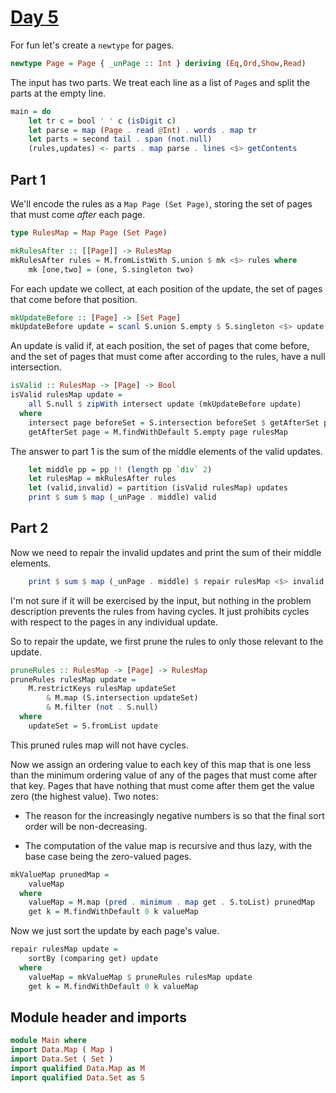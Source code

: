# [Day 5](https://adventofcode.com/2024/day/5)

For fun let's create a `newtype` for pages.

```haskell top:2
newtype Page = Page { _unPage :: Int } deriving (Eq,Ord,Show,Read)
```

The input has two parts. We treat each line as a list of `Page`s
and split the parts at the empty line.

```haskell top:3
main = do
    let tr c = bool ' ' c (isDigit c)
    let parse = map (Page . read @Int) . words . map tr
    let parts = second tail . span (not.null)
    (rules,updates) <- parts . map parse . lines <$> getContents
```

## Part 1

We'll encode the rules as a `Map Page (Set Page)`, storing the set of pages
that must come *after* each page.

```haskell top:1
type RulesMap = Map Page (Set Page)
```

```haskell
mkRulesAfter :: [[Page]] -> RulesMap
mkRulesAfter rules = M.fromListWith S.union $ mk <$> rules where
    mk [one,two] = (one, S.singleton two)
```

For each update we collect, at each position of the update, the set of pages
that come before that position.

```haskell
mkUpdateBefore :: [Page] -> [Set Page]
mkUpdateBefore update = scanl S.union S.empty $ S.singleton <$> update
```

An update is valid if, at each position, the set of pages that come before, and
the set of pages that must come after according to the rules, have a null
intersection.

```haskell
isValid :: RulesMap -> [Page] -> Bool
isValid rulesMap update =
    all S.null $ zipWith intersect update (mkUpdateBefore update)
  where
    intersect page beforeSet = S.intersection beforeSet $ getAfterSet page
    getAfterSet page = M.findWithDefault S.empty page rulesMap
```

The answer to part 1 is the sum of the middle elements of the valid updates.

```haskell top:3
    let middle pp = pp !! (length pp `div` 2)
    let rulesMap = mkRulesAfter rules
    let (valid,invalid) = partition (isValid rulesMap) updates
    print $ sum $ map (_unPage . middle) valid
```

## Part 2

Now we need to repair the invalid updates and print the sum of their middle elements.

```haskell top:3
    print $ sum $ map (_unPage . middle) $ repair rulesMap <$> invalid
```

I'm not sure if it will be exercised by the input, but nothing in the problem description
prevents the rules from having cycles. It just prohibits cycles with respect to the pages
in any individual update.

So to repair the update, we first prune the rules to only those relevant to the update.

```haskell
pruneRules :: RulesMap -> [Page] -> RulesMap
pruneRules rulesMap update =
    M.restrictKeys rulesMap updateSet
        & M.map (S.intersection updateSet)
        & M.filter (not . S.null)
  where
    updateSet = S.fromList update
```

This pruned rules map will not have cycles.

Now we assign an ordering value to each key of this map that is one less than
the minimum ordering value of any of the pages that must come after that key.
Pages that have nothing that must come after them get the value zero (the
highest value). Two notes:

* The reason for the increasingly negative numbers is so that the final sort
  order will be non-decreasing.

* The computation of the value map is recursive and thus lazy, with the base
  case being the zero-valued pages.

```haskell
mkValueMap prunedMap =
    valueMap
  where
    valueMap = M.map (pred . minimum . map get . S.toList) prunedMap
    get k = M.findWithDefault 0 k valueMap
```

Now we just sort the update by each page's value.

```haskell
repair rulesMap update =
    sortBy (comparing get) update
  where
    valueMap = mkValueMap $ pruneRules rulesMap update
    get k = M.findWithDefault 0 k valueMap
```

## Module header and imports

```haskell top
module Main where
import Data.Map ( Map )
import Data.Set ( Set )
import qualified Data.Map as M
import qualified Data.Set as S
```
